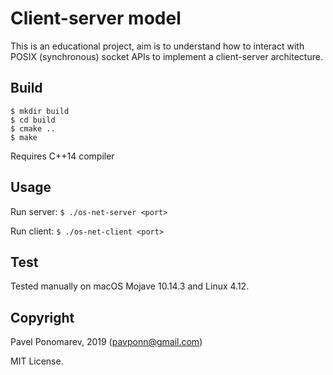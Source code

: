 # Client-server model
This is an educational project, aim is to understand how to interact with POSIX (synchronous) socket APIs to implement a client-server architecture.

## Build
```
$ mkdir build
$ cd build
$ cmake ..
$ make
```
Requires C++14 compiler

## Usage
Run server:
`$ ./os-net-server <port>`

Run client:
`$ ./os-net-client <port>`

  
## Test
Tested manually on macOS Mojave 10.14.3 and Linux 4.12.

## Copyright
Pavel Ponomarev, 2019 (pavponn@gmail.com)

MIT License.
